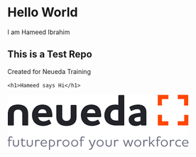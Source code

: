 # Hello World
I am Hameed Ibrahim

## This is a Test Repo
Created for Neueda Training

```
<h1>Hameed says Hi</h1>
```

![Neueda Logo](images/index.png)
